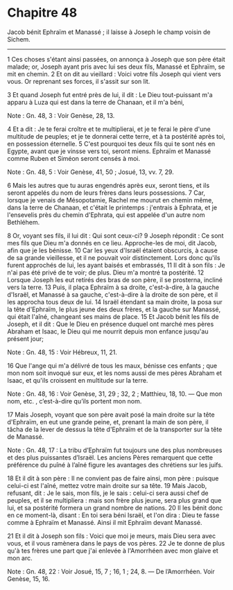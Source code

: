 # Chapitre 48

Jacob bénit Ephraïm et Manassé ; il laisse à Joseph le champ voisin de Sichem.

***

1 Ces choses s'étant ainsi passées, on annonça à Joseph que son père était malade; or, Joseph ayant pris avec lui ses deux fils, Manassé et Ephraïm, se mit en chemin. 2 Et on dit au vieillard : Voici votre fils Joseph qui vient vers vous. Or reprenant ses forces, il s'assit sur son lit.


3 Et quand Joseph fut entré près de lui, il dit : Le Dieu tout-puissant m'a apparu à Luza qui est dans la terre de Chanaan, et il m'a béni,

<span class="bible-note">Note : </span> Gn. 48, 3 : Voir Genèse, 28, 13.

4 Et a dit : Je te ferai croître et te multiplierai, et je te ferai le père d'une multitude de peuples; et je te donnerai cette terre, et à ta postérité après toi, en possession éternelle. 5 C'est pourquoi tes deux fils qui te sont nés en Egypte, avant que je vinsse vers toi, seront miens. Ephraïm et Manassé comme Ruben et Siméon seront censés à moi.

<span class="bible-note">Note : </span> Gn. 48, 5 : Voir Genèse, 41, 50 ; Josué, 13, vv. 7, 29.

6 Mais les autres que tu auras engendrés après eux, seront tiens, et ils seront appelés du nom de leurs frères dans leurs possessions. 7 Car, lorsque je venais de Mésopotamie, Rachel me mourut en chemin même, dans la terre de Chanaan, et c'était le printemps : j'entrais à Ephrata, et je l'ensevelis près du chemin d'Ephrata, qui est appelée d'un autre nom Bethléhem.


8 Or, voyant ses fils, il lui dit : Qui sont ceux-ci? 9 Joseph répondit : Ce sont mes fils que Dieu m'a donnés en ce lieu. Approche-les de moi, dit Jacob, afin que je les bénisse. 10 Car les yeux d'Israël étaient obscurcis, à cause de sa grande vieillesse, et il ne pouvait voir distinctement. Lors donc qu'ils furent approchés de lui, les ayant baisés et embrassés, 11 Il dit à son fils : Je n'ai pas été privé de te voir; de plus. Dieu m'a montré ta postérité. 12 Lorsque Joseph les eut retirés des bras de son père, il se prosterna, incliné vers la terre. 13 Puis, il plaça Ephraïm à sa droite, c'est-à-dire, à la gauche d'Israël, et Manassé à sa gauche, c'est-à-dire à la droite de son père, et il les approcha tous deux de lui. 14 Israël étendant sa main droite, la posa sur la tête d'Ephraïm, le plus jeune des deux frères, et la gauche sur Manassé, qui était l'aîné, changeant ses mains de place. 15 Et Jacob bénit les fils de Joseph, et il dit : Que le Dieu en présence duquel ont marché mes pères Abraham et Isaac, le
Dieu qui me nourrit depuis mon enfance jusqu'au présent jour;

<span class="bible-note">Note : </span> Gn. 48, 15 : Voir Hébreux, 11, 21.

16 Que l'ange qui m'a délivré de tous les maux, bénisse ces enfants ; que mon nom soit invoqué sur eux, et les noms aussi de mes pères Abraham et Isaac, et qu'ils croissent en multitude sur la terre.

<span class="bible-note">Note : </span> Gn. 48, 16 : Voir Genèse, 31, 29 ; 32, 2 ; Matthieu, 18, 10. ― Que mon nom, etc. , c’est-à-dire qu’ils portent mon nom.


17 Mais Joseph, voyant que son père avait posé la main droite sur la tête d'Ephraïm, en eut une grande peine, et, prenant la main de son père, il tâcha de la lever de dessus la tête d'Ephraïm et de la transporter sur la tête de Manassé.

<span class="bible-note">Note : </span> Gn. 48, 17 : La tribu d’Ephraïm fut toujours une des plus nombreuses et des plus puissantes d’Israël. Les anciens Pères remarquent que cette préférence du puîné à l’aîné figure les avantages des chrétiens sur les juifs.

18 Et il dit à son père : Il ne convient pas de faire ainsi, mon père : puisque celui-ci est l'aîné, mettez votre main droite sur sa tête. 19 Mais Jacob, refusant, dit : Je le sais, mon fils, je le sais : celui-ci sera aussi chef de peuples, et il se multipliera : mais son frère plus jeune, sera plus grand que lui, et sa postérité formera un grand nombre de nations. 20 Il les bénit donc en ce moment-là, disant : En toi sera béni Israël, et l'on dira : Dieu te fasse comme à Ephraïm et Manassé. Ainsi il mit Ephraïm devant Manassé.


21 Et il dit à Joseph son fils : Voici que moi je meurs, mais Dieu sera avec vous, et il vous ramènera dans le pays de vos pères. 22 Je te donne de plus qu'à tes frères une part que j'ai enlevée à l'Amorrhéen avec mon glaive et mon arc.

<span class="bible-note">Note : </span> Gn. 48, 22 : Voir Josué, 15, 7 ; 16, 1 ; 24, 8. ― De l’Amorrhéen. Voir Genèse, 15, 16.

